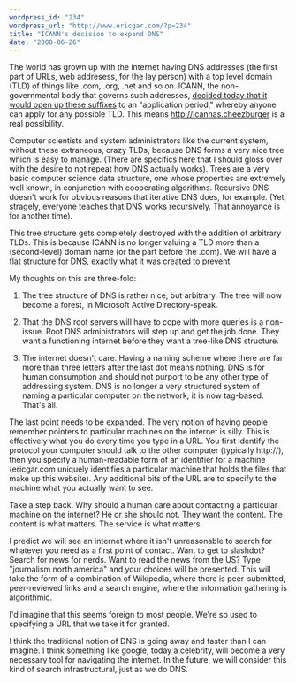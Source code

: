 ```yaml
---
wordpress_id: "234"
wordpress_url: "http://www.ericgar.com/?p=234"
title: "ICANN's decision to expand DNS"
date: "2008-06-26"
---
```

The world has grown up with the internet having DNS addresses (the first part of URLs, web addresess, for the lay person) with a top level domain (TLD) of things like .com, .org, .net and so on. ICANN, the non-governmental body that governs such addresses, <a href="http://www.icann.org/en/announcements/announcement-4-26jun08-en.htm">decided today that it would open up these suffixes</a> to an "application period," whereby anyone can apply for any possible TLD. This means http://icanhas.cheezburger is a real possibility.

Computer scientists and system administrators like the current system, without these extraneous, crazy TLDs, because DNS forms a very nice tree which is easy to manage. (There are specifics here that I should gloss over with the desire to not repeat how DNS actually works). Trees are a very basic computer science data structure, one whose properties are extremely well known, in conjunction with cooperating algorithms. Recursive DNS doesn't work for obvious reasons that iterative DNS does, for example. (Yet, stragely, everyone teaches that DNS works recursively. That annoyance is for another time).

This tree structure gets completely destroyed with the addition of arbitrary TLDs. This is because ICANN is no longer valuing a TLD more than a (second-level) domain name (or the part before the .com). We will have a flat structure for DNS, exactly what it was created to prevent.

My thoughts on this are three-fold:

1. The tree structure of DNS is rather nice, but arbitrary. The tree will now become a forest, in Microsoft Active Directory-speak.

2. That the DNS root servers will have to cope with more queries is a non-issue. Root DNS administrators will step up and get the job done. They want a functioning internet before they want a tree-like DNS structure.

3. The internet doesn't care. Having a naming scheme where there are far more than three letters after the last dot means nothing. DNS is for human consumption and should not purport to be any other type of addressing system. DNS is no longer a very structured system of naming a particular computer on the network; it is now tag-based. That's all.

The last point needs to be expanded. The very notion of having people remember pointers to particular machines on the internet is silly. This is effectively what you do every time you type in a URL. You first identify the protocol your computer should talk to the other computer (typically http://), then you specify a human-readable form of an identifier for a machine (ericgar.com uniquely identifies a particular machine that holds the files that make up this website). Any additional bits of the URL are to specify to the machine what you actually want to see.

Take a step back. Why should a human care about contacting a particular machine on the internet? He or she should not. They want the content. The content is what matters. The service is what matters.

I predict we will see an internet where it isn't unreasonable to search for whatever you need as a first point of contact. Want to get to slashdot? Search for news for nerds. Want to read the news from the US? Type "journalism north america" and your choices will be presented. This will take the form of a combination of Wikipedia, where there is peer-submitted, peer-reviewed links and a search engine, where the information gathering is algorithmic. 

I'd imagine that this seems foreign to most people. We're so used to specifying a URL that we take it for granted.

I think the traditional notion of DNS is going away and faster than I can imagine. I think something like google, today a celebrity, will become a very necessary tool for navigating the internet. In the future, we will consider this kind of search infrastructural, just as we do DNS.

